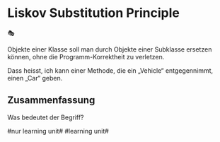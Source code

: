 # Liskov Substitution Principle
🎭

Objekte einer Klasse soll man durch Objekte einer Subklasse ersetzen können, ohne die Programm-Korrektheit zu verletzen.

Dass heisst, ich kann einer Methode, die ein „Vehicle“ entgegennimmt, einen „Car“ geben.

## Zusammenfassung
Was bedeutet der Begriff?

#nur learning unit# #learning unit#